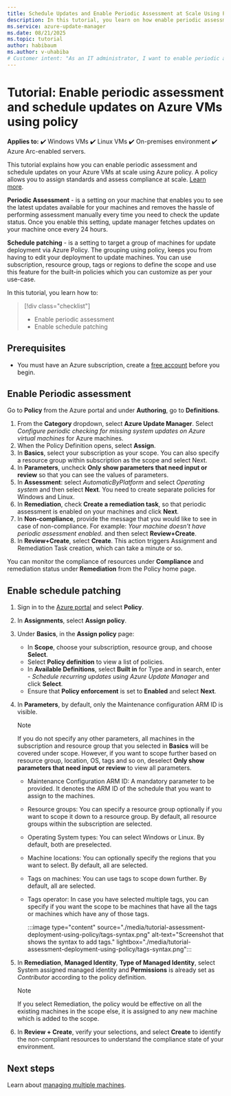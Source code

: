 ```yaml
---
title: Schedule Updates and Enable Periodic Assessment at Scale Using Policy.
description: In this tutorial, you learn on how enable periodic assessment or update the deployment using policy.
ms.service: azure-update-manager
ms.date: 08/21/2025
ms.topic: tutorial 
author: habibaum
ms.author: v-uhabiba
# Customer intent: "As an IT administrator, I want to enable periodic assessment and schedule updates for Azure VMs using policy, so that I can ensure compliance and streamline the management of updates across all machines at scale."
---
```


# Tutorial: Enable periodic assessment and schedule updates on Azure VMs using policy

**Applies to:** :heavy_check_mark: Windows VMs :heavy_check_mark: Linux VMs :heavy_check_mark: On-premises environment :heavy_check_mark: Azure Arc-enabled servers.
 
This tutorial explains how you can enable periodic assessment and schedule updates on your Azure VMs at scale using Azure policy. A policy allows you to assign standards and assess compliance at scale. [Learn more](../governance/policy/overview.md).

**Periodic Assessment**  - is a setting on your machine that enables you to see the latest updates available for your machines and removes the hassle of performing assessment manually every time you need to check the update status. Once you enable this setting, update manager fetches updates on your machine once every 24 hours.

**Schedule patching** - is a setting to target a group of machines for update deployment via Azure Policy. The grouping using policy, keeps you from having to edit your deployment to update machines. You can use subscription, resource group, tags or regions to define the scope and use this feature for the built-in policies which you can customize as per your use-case.

In this tutorial, you learn how to:

> [!div class="checklist"]
> - Enable periodic assessment
> - Enable schedule patching


## Prerequisites

- You must have an Azure subscription, create a [free account](https://azure.microsoft.com/pricing/purchase-options/azure-account?cid=msft_learn) before you begin.

## Enable Periodic assessment

Go to **Policy** from the Azure portal and under **Authoring**, go to **Definitions**. 
1. From the **Category** dropdown, select **Azure Update Manager**. Select *Configure periodic checking for missing system updates on Azure virtual machines* for Azure machines.
1. When the Policy Definition opens, select **Assign**.
1. In **Basics**, select your subscription as your scope. You can also specify a resource group within subscription as the scope and select Next.
1. In **Parameters**, uncheck **Only show parameters that need input or review** so that you can see the values of parameters. 
1. In **Assessment**: select *AutomaticByPlatform* and select *Operating system* and then select **Next**. You need to create separate policies for Windows and Linux.
1. In **Remediation**, check **Create a remediation task**, so that periodic assessment is enabled on your machines and click **Next**.
1. In **Non-compliance**, provide the message that you would like to see in case of non-compliance. For example: *Your machine doesn't have periodic assessment enabled.* and then select **Review+Create**.
1. In **Review+Create**, select **Create**. This action triggers Assignment and Remediation Task creation, which can take a minute or so. 

You can monitor the compliance of resources under **Compliance** and remediation status under **Remediation** from the Policy home page.

## Enable schedule patching

1. Sign in to the [Azure portal](https://portal.azure.com) and select **Policy**.
1. In **Assignments**, select **Assign policy**.
1. Under **Basics**, in the **Assign policy** page:
	- In **Scope**, choose your subscription, resource group, and choose **Select**.
	- Select **Policy definition** to view a list of policies.
	- In **Available Definitions**, select **Built in** for Type and in search, enter - *Schedule recurring updates using Azure Update Manager* and click **Select**.
	- Ensure that **Policy enforcement** is set to **Enabled** and select **Next**.
	
1. In **Parameters**, by default, only the Maintenance configuration ARM ID is visible. 

	> [!NOTE]
	> If you do not specify any other parameters, all machines in the subscription and resource group that you selected in **Basics** will be covered under scope. However, if you want to scope further based on resource group, location, OS, tags and so on, deselect **Only show parameters that need input or review** to view all parameters.

	- Maintenance Configuration ARM ID: A mandatory parameter to be provided. It denotes the ARM ID of the schedule that you want to assign to the machines.
	- Resource groups: You can specify a resource group optionally if you want to scope it down to a resource group. By default, all resource groups within the subscription are selected.
	- Operating System types: You can select Windows or Linux. By default, both are preselected.
	- Machine locations: You can optionally specify the regions that you want to select. By default, all are selected.
	- Tags on machines: You can use tags to scope down further. By default, all are selected.
	- Tags operator: In case you have selected multiple tags, you can specify if you want the scope to be machines that have all the tags or machines which have any of those tags.
	  
      :::image type="content" source="./media/tutorial-assessment-deployment-using-policy/tags-syntax.png" alt-text="Screenshot that shows the syntax to add tags." lightbox="./media/tutorial-assessment-deployment-using-policy/tags-syntax.png":::

1. In **Remediation**, **Managed Identity**, **Type of Managed Identity**, select System assigned managed identity and **Permissions** is already set as *Contributor* according to the policy definition.

	> [!NOTE]
	> If you select Remediation, the policy would be effective on all the existing machines in the scope else, it is assigned to any new machine which is added to the scope.

1. In **Review + Create**, verify your selections, and select **Create** to identify the non-compliant resources to understand the compliance state of your environment.


## Next steps
Learn about [managing multiple machines](manage-multiple-machines.md).
 
